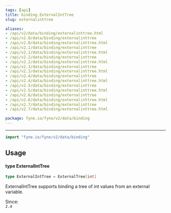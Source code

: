 ```yaml
---
tags: [api]
title: binding.ExternalIntTree
slug: externalinttree

aliases:
- /api/v2/data/binding/externalinttree.html
- /api/v2.0/data/binding/externalinttree
- /api/v2.0/data/binding/externalinttree.html
- /api/v2.1/data/binding/externalinttree
- /api/v2.1/data/binding/externalinttree.html
- /api/v2.2/data/binding/externalinttree
- /api/v2.2/data/binding/externalinttree.html
- /api/v2.3/data/binding/externalinttree
- /api/v2.3/data/binding/externalinttree.html
- /api/v2.4/data/binding/externalinttree
- /api/v2.4/data/binding/externalinttree.html
- /api/v2.5/data/binding/externalinttree
- /api/v2.5/data/binding/externalinttree.html
- /api/v2.6/data/binding/externalinttree
- /api/v2.6/data/binding/externalinttree.html
- /api/v2.7/data/binding/externalinttree
- /api/v2.7/data/binding/externalinttree.html

package: fyne.io/fyne/v2/data/binding
---
```



---
```go
import "fyne.io/fyne/v2/data/binding"
```

## Usage

#### type ExternalIntTree

```go
type ExternalIntTree = ExternalTree[int]
```

ExternalIntTree supports binding a tree of int values from an external variable.


<div class="since">Since: <code>
2.4</code></div>
